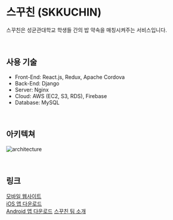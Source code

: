 # 스꾸친 (SKKUCHIN)
스꾸친은 성균관대학교 학생들 간의 밥 약속을 매칭시켜주는 서비스입니다.

<br>

## 사용 기술
- Front-End: React.js, Redux, Apache Cordova
- Back-End: Django
- Server: Nginx
- Cloud: AWS (EC2, S3, RDS), Firebase
- Database: MySQL

<br>

## 아키텍쳐

![architecture](https://user-images.githubusercontent.com/77501800/178157492-d8a59464-d6bb-40e4-8d1b-a7697ce04f3a.png)


<br>

## 링크
<a href="https://www.skkuchin.com">모바일 웹사이트</a>
<br>
<a href="https://apps.apple.com/kr/app/%EC%8A%A4%EA%BE%B8%EC%B9%9C/id1600835217">iOS 앱 다운로드</a>
<br>
<a href="https://play.google.com/store/apps/details?id=com.skkuchin.skkuchin">Android 앱 다운로드</a>
<a href="https://www.notion.so/17a69b97b0374e87bcca51baea66034c">스꾸친 팀 소개</a>
